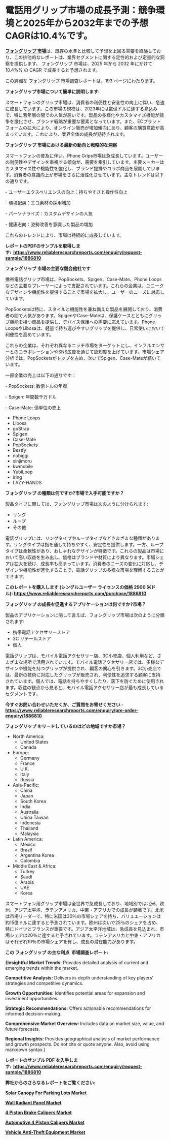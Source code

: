 <p><h1>電話用グリップ市場の成長予測：競争環境と2025年から2032年までの予想CAGRは10.4%です。</h1></p><p data-sourcepos="1:1-1:157"><strong><a href="https://www.reliableresearchreports.com/phone-grips-r1886810?utm_campaign=110&utm_medium=36&utm_source=Github&utm_content=ia&utm_term=13032025&utm_id=phone-grips">フォングリップ 市場</a></strong>は、既存の水準と比較して予想を上回る需要を経験しており、この排他的なレポートは、業界セグメントに関する定性的および定量的な洞察を提供します。 フォングリップ 市場は、2025 年から 2032 年にかけて 10.4%% の CAGR で成長すると予想されます。</p>
<p data-sourcepos="3:1-3:50">この詳細な フォングリップ 市場調査レポートは、193 ページにわたります。</p>
<p><strong>フォングリップ市場について簡単に説明します:</strong></p>
<p><p>スマートフォンのグリップ市場は、消費者の利便性と安全性の向上に伴い、急速に成長しています。この市場の規模は、2023年には数億ドルに達する見込みで、特に若年層の間での人気が高いです。製品の多様化やカスタマイズ機能が競争を激化させ、ブランド戦略が重要な要素となっています。また、ECプラットフォームの拡大により、オンライン販売が増加傾向にあり、顧客の購買意欲が高まっています。これにより、業界全体の成長が期待されます。</p></p>
<p><strong>フォングリップ 市場における最新の動向と戦略的な洞察</strong></p>
<p><p>スマートフォンの普及に伴い、Phone Grips市場は急成長しています。ユーザーの利便性やデザインを重視する傾向が、需要を牽引しています。主要メーカーはカスタマイズ性や機能性を強化し、ブランド提携やコラボ商品を展開しています。消費者の意識向上が市場をさらに活性化させています。主なトレンドは以下の通りです。 </p><p>- ユーザーエクスペリエンスの向上：持ちやすさと操作性向上 </p><p>- 環境配慮：エコ素材の採用増加 </p><p>- パーソナライズ：カスタムデザインの人気 </p><p>- 健康志向：姿勢改善を意識した製品の増加 </p><p>これらのトレンドにより、市場は持続的に成長しています。</p></p>
<p><strong>レポートのPDFのサンプルを取得します</strong><strong>:&nbsp;&nbsp;<a href="https://www.reliableresearchreports.com/enquiry/request-sample/1886810?utm_campaign=110&utm_medium=36&utm_source=Github&utm_content=ia&utm_term=13032025&utm_id=phone-grips">https://www.reliableresearchreports.com/enquiry/request-sample/1886810</a></strong></p>
<p><strong>フォングリップ 市場の主要な競合他社です</strong></p>
<p><p>携帯電話グリップ市場は、PopSockets、Spigen、Case-Mate、Phone Loopsなどの主要なプレーヤーによって支配されています。これらの企業は、ユニークなデザインや機能性を提供することで市場を拡大し、ユーザーのニーズに対応しています。</p><p>PopSocketsは特に、スタイルと機能性を兼ね備えた製品を展開しており、消費者の間で人気があります。SpigenやCase-Mateは、保護ケースとともにグリップ機能を持つ商品を提供し、デバイス保護への需要に応えています。Phone LoopsやLibosaは、軽量で持ち運びやすいグリップを提供し、日常使いにおいて利便性を高めています。</p><p>これらの企業は、それぞれ異なるニッチ市場をターゲットにし、インフルエンサーとのコラボレーションやSNS広告を通じて認知度を上げています。市場シェア分析では、PopSocketsがトップを占め、次いでSpigen、Case-Mateが続いています。</p><p>一部企業の売上は以下の通りです：</p><p>- PopSockets: 数億ドルの年商</p><p>- Spigen: 年間数千万ドル</p><p>- Case-Mate: 億単位の売上</p></p>
<p><ul><li>Phone Loops</li><li>Libosa</li><li>goStrap</li><li>Spigen</li><li>Case-Mate</li><li>PopSockets</li><li>Bestfy</li><li>nobiggi</li><li>sinjimoru</li><li>kwmobile</li><li>YubiLoop</li><li>iring</li><li>LAZY-HANDS</li></ul></p>
<p><strong>フォングリップ の種類は何ですか?市場で入手可能ですか？</strong></p>
<p>製品タイプに関しては、フォングリップ市場は次のように分けられます:</p>
<p><ul><li>リング</li><li>ループ</li><li>その他</li></ul></p>
<p><p>電話グリップには、リングタイプやループタイプなどさまざまな種類があります。リングタイプは指を通して持ちやすく、安定性を提供します。一方、ループタイプは柔軟性があり、おしゃれなデザインが特徴です。これらの製品は市場において高い収益を生み出し、価格はブランドや材質により異なります。市場シェアは拡大を続け、成長率も高まっています。消費者のニーズの変化に対応し、デザインや機能性が進化することで、電話グリップの多様な市場を理解することができます。</p></p>
<p><strong>このレポートを購入します (シングルユーザー ライセンスの価格 2900 米ドル):&nbsp;<a href="https://www.reliableresearchreports.com/purchase/1886810?utm_campaign=110&utm_medium=36&utm_source=Github&utm_content=ia&utm_term=13032025&utm_id=phone-grips">https://www.reliableresearchreports.com/purchase/1886810</a></strong></p>
<p><strong>フォングリップ の成長を促進するアプリケーションは何ですか?市場？</strong></p>
<p>製品のアプリケーションに関して言えば、フォングリップ市場は次のように分類されます:</p>
<p><ul><li>携帯電話アクセサリーストア</li><li>3C リテールストア</li><li>個人</li></ul></p>
<p><p>電話グリップは、モバイル電話アクセサリー店、3C小売店、個人利用など、さまざまな場所で活用されています。モバイル電話アクセサリー店では、多様なデザインや機能を持つグリップが提供され、顧客の関心を引きます。3C小売店では、最新の技術に対応したグリップが販売され、利便性を追求する顧客に支持されています。個人では、電話を持ちやすくしたり、落下を防ぐために使用されます。収益の観点から見ると、モバイル電話アクセサリー店が最も成長しているセグメントです。</p></p>
<p><strong>今すぐお問い合わせいただくか、ご質問をお寄せください</strong><strong>&nbsp;</strong>-<strong><a href="https://www.reliableresearchreports.com/enquiry/pre-order-enquiry/1886810?utm_campaign=110&utm_medium=36&utm_source=Github&utm_content=ia&utm_term=13032025&utm_id=phone-grips">https://www.reliableresearchreports.com/enquiry/pre-order-enquiry/1886810</a></strong></p>
<p><strong>フォングリップ をリードしているのはどの地域ですか市場？</strong></p>
<p><ul>
    <li>
        North America:
        <ul>
            <li>United States</li>
            <li>Canada</li>
        </ul>
    </li>
    <li>
        Europe:
        <ul>
            <li>Germany</li>
            <li>France</li>
            <li>U.K.</li>
            <li>Italy</li>
            <li>Russia</li>
        </ul>
    </li>
    <li>
        Asia-Pacific:
        <ul>
            <li>China</li>
            <li>Japan</li>
            <li>South Korea</li>
            <li>India</li>
            <li>Australia</li>
            <li>China Taiwan</li>
            <li>Indonesia</li>
            <li>Thailand</li>
            <li>Malaysia</li>
        </ul>
    </li>
    <li>
        Latin America:
        <ul>
            <li>Mexico</li>
            <li>Brazil</li>
            <li>Argentina Korea</li>
            <li>Colombia</li>
        </ul>
    </li>
    <li>
        Middle East & Africa:
        <ul>
            <li>Turkey</li>
            <li>Saudi</li>
            <li>Arabia</li>
            <li>UAE</li>
            <li>Korea</li>
        </ul>
    </li>
    </ul></p>
<p><p>スマートフォン用グリップ市場は全世界で急成長しており、地域別では北米、欧州、アジア太平洋、ラテンアメリカ、中東・アフリカでの成長が顕著です。北米は市場リーダーで、特に米国は30％の市場シェアを持ち、バリュエーションは約15億ドルに達すると予測されています。欧州は次いで25％のシェアを占め、特にドイツとフランスが重要です。アジア太平洋地域は、急成長を見込まれ、市場シェアは20％に達すると予されています。ラテンアメリカと中東・アフリカはそれぞれ10％の市場シェアを有し、成長の潜在能力があります。</p></p>
<p><strong>この フォングリップ の主な利点&nbsp; 市場調査レポート:</strong></p>
<p><strong>{Insightful Market Trends:</strong> Provides detailed analysis of current and emerging trends within the market.</p>
<p><strong>Competitive Analysis:</strong> Delivers in-depth understanding of key players' strategies and competitive dynamics.</p>
<p><strong>Growth Opportunities:</strong> Identifies potential areas for expansion and investment opportunities.</p>
<p><strong>Strategic Recommendations:</strong> Offers actionable recommendations for informed decision-making.</p>
<p><strong>Comprehensive Market Overview: </strong>Includes data on market size, value, and future forecasts.</p>
<p><strong>Regional Insights: </strong>Provides geographical analysis of market performance and growth prospects. Do not cite or quote anyone. Also, avoid using markdown syntax.}</p>
<p><strong>レポートのサンプル PDF を入手します:&nbsp;</strong><strong>&nbsp;<a href="https://www.reliableresearchreports.com/enquiry/request-sample/1886810?utm_campaign=110&utm_medium=36&utm_source=Github&utm_content=ia&utm_term=13032025&utm_id=phone-grips">https://www.reliableresearchreports.com/enquiry/request-sample/1886810</a></strong></p>
<p></p>
<p></p>
<p></p>
<p></p>
<p><strong>弊社からのさらなるレポートをご覧ください:</strong></p>
<p><strong><p><a href="https://github.com/iquiseeboli/Market-Research-Report-List-1/blob/main/solar-canopy-for-parking-lots-market.md?utm_campaign=110&utm_medium=36&utm_source=Github&utm_content=ia&utm_term=13032025&utm_id=phone-grips">Solar Canopy For Parking Lots Market</a></p><p><a href="https://github.com/giardafshaxb/Market-Research-Report-List-1/blob/main/wall-radiant-panel-market.md?utm_campaign=110&utm_medium=36&utm_source=Github&utm_content=ia&utm_term=13032025&utm_id=phone-grips">Wall Radiant Panel Market</a></p><p><a href="https://github.com/daemluari/Market-Research-Report-List-1/blob/main/4-piston-brake-calipers-market.md?utm_campaign=110&utm_medium=36&utm_source=Github&utm_content=ia&utm_term=13032025&utm_id=phone-grips">4 Piston Brake Calipers Market</a></p><p><a href="https://github.com/vigoseiler/Market-Research-Report-List-1/blob/main/automotive-4-piston-calipers-market.md?utm_campaign=110&utm_medium=36&utm_source=Github&utm_content=ia&utm_term=13032025&utm_id=phone-grips">Automotive 4 Piston Calipers Market</a></p><p><a href="https://github.com/haimamuirev8/Market-Research-Report-List-1/blob/main/vehicle-anti-theft-equipment-market.md?utm_campaign=110&utm_medium=36&utm_source=Github&utm_content=ia&utm_term=13032025&utm_id=phone-grips">Vehicle Anti-Theft Equipment Market</a></p></strong></p>